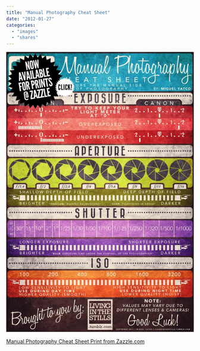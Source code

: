 ```yaml
---
title: "Manual Photography Cheat Sheet"
date: "2012-01-27"
categories: 
  - "images"
  - "shares"
---
```


![](images/tumblr_ly1iu13j2T1qz4vrlo1_1280-685x1024.jpg)

[Manual Photography Cheat Sheet Print from Zazzle.com](http://www.zazzle.com/manual_photography_cheat_sheet_poster-228451161951324080)
